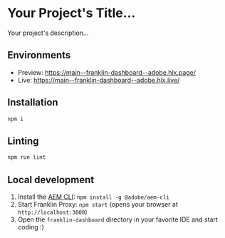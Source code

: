 # Your Project's Title...
Your project's description...

## Environments
- Preview: https://main--franklin-dashboard--adobe.hlx.page/
- Live: https://main--franklin-dashboard--adobe.hlx.live/

## Installation

```sh
npm i
```

## Linting

```sh
npm run lint
```

## Local development

1. Install the [AEM CLI](https://github.com/adobe/helix-cli): `npm install -g @adobe/aem-cli`
2. Start Franklin Proxy: `npm start` (opens your browser at `http://localhost:3000`)
3. Open the `franklin-dashboard` directory in your favorite IDE and start coding :)
